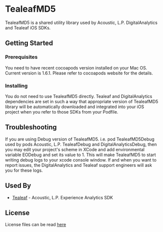 # TealeafMD5

TealeafMD5 is a shared utility library used by Acoustic, L.P. DigitalAnalytics and Tealeaf iOS SDKs.


## Getting Started

### Prerequisites

You need to have recent cocoapods version installed on your Mac OS. Current version is 1.6.1. Please refer to cocoapods website for the details.

### Installing

You do not need to use TealeafMD5 directly. Tealeaf and DigitalAnalytics dependencies are set in such a way that appropriate version of TealeafMD5 library will be automatically downloaded and integrated into your iOS project when you refer to those SDKs from your Podfile.

## Troubleshooting

If you are using Debug version of TealeafMD5. i.e. pod TealeafMD5Debug used by pods Acoustic, L.P. TealeafDebug and DigitalAnalyticsDebug, then you may edit your project's scheme in XCode and add environmental variable EODebug and set its value to 1. This will make TealeafMD5 to start writing debug logs to your xcode console window. If and when you want to report issues, the DigitalAnalytics and Tealeaf support engineers will ask you for these logs.


## Used By

* [Tealeaf](https://github.com/acoustic-analytics/IBMTealeaf) - Acoustic, L.P. Experience Analytics SDK


## License

License files can be read [here](https://github.com/acoustic-analytics/TealeafMD5-iOS/tree/master/Licenses)


